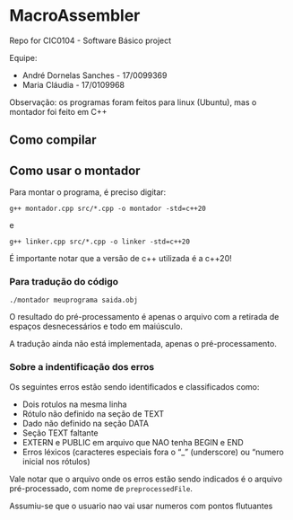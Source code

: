 # MacroAssembler

Repo for CIC0104 - Software Básico project

Equipe:

- André Dornelas Sanches - 17/0099369
- Maria Cláudia - 17/0109968

Observação: os programas foram feitos para linux (Ubuntu), mas o montador foi feito em C++

## Como compilar

## Como usar o montador

Para montar o programa, é preciso digitar:

```
g++ montador.cpp src/*.cpp -o montador -std=c++20
```

e

```
g++ linker.cpp src/*.cpp -o linker -std=c++20
```

É importante notar que a versão de c++ utilizada é a c++20!

### Para tradução do código

```
./montador meuprograma saida.obj
```

O resultado do pré-processamento é apenas o arquivo com a retirada de espaços desnecessários e todo em maiúsculo.

A tradução ainda não está implementada, apenas o pré-processamento.


### Sobre a indentificação dos erros 

Os seguintes erros estão sendo identificados e classificados como: 

- Dois rotulos na mesma linha
- Rótulo não definido na seção de TEXT
- Dado não definido na seção DATA
- Seção TEXT faltante
- EXTERN e PUBLIC em arquivo que NAO tenha BEGIN e END
- Erros léxicos (caracteres especiais fora o “_” (underscore) ou “numero inicial nos rótulos)

Vale notar que o arquivo onde os erros estão sendo indicados é o arquivo pré-processado, com nome de ```preprocessedFile```.

Assumiu-se que o usuario nao vai usar numeros com pontos flutuantes


